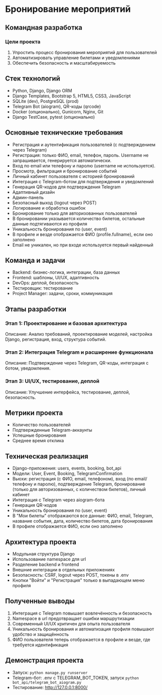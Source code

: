# Бронирование мероприятий

## Командная разработка

### Цели проекта
1. Упростить процесс бронирования мероприятий для пользователей
2. Автоматизировать управление билетами и уведомлениями
3. Обеспечить безопасность и масштабируемость

## Стек технологий
- Python, Django, Django ORM
- Django Templates, Bootstrap 5, HTML5, CSS3, JavaScript
- SQLite (dev), PostgreSQL (prod)
- Telegram Bot (aiogram), QR-коды (qrcode)
- Docker (опционально), Gunicorn, Nginx, Git
- Django TestCase, pytest (опционально)

## Основные технические требования
- Регистрация и аутентификация пользователей (с подтверждением через Telegram)
- Регистрация: только ФИО, email, телефон, пароль. Username не запрашивается, генерируется автоматически.
- Вход по email или телефону и паролю (username не используется).
- Просмотр, фильтрация и бронирование событий
- Личный кабинет пользователя с историей бронирований
- Интеграция с Telegram-ботом для подтверждения и уведомлений
- Генерация QR-кодов для подтверждения Telegram
- Адаптивный дизайн
- Админ-панель
- Безопасный выход (logout через POST)
- Логирование и обработка ошибок
- Бронирование только для авторизованных пользователей
- В бронировании указывается количество билетов, остальные данные подтягиваются из профиля
- Уникальность бронирования по (user, event)
- В профиле и везде отображается ФИО (profile.fullname), если оно заполнено
- Email не уникален, но при входе используется первый найденный

## Команда и задачи
- Backend: бизнес-логика, интеграции, база данных
- Frontend: шаблоны, UI/UX, адаптивность
- DevOps: деплой, безопасность
- Тестировщик: тестирование
- Project Manager: задачи, сроки, коммуникация

## Этапы разработки
### Этап 1: Проектирование и базовая архитектура
Описание: Анализ требований, проектирование моделей, настройка Django, регистрация, вход, структура событий.

### Этап 2: Интеграция Telegram и расширение функционала
Описание: Подтверждение через Telegram, QR-коды, интеграция с ботом, уведомления.

### Этап 3: UI/UX, тестирование, деплой
Описание: Улучшение интерфейса, тестирование, деплой, безопасность.

## Метрики проекта
- Количество пользователей
- Подтвержденные Telegram-аккаунты
- Успешные бронирования
- Среднее время отклика

## Техническая реализация
- Django-приложения: users, events, booking, bot_api
- Модели: User, Event, Booking, TelegramConfirmation
- Вьюхи: регистрация (с ФИО, email, телефоном), вход (по email/телефону и паролю), подтверждение Telegram, бронирование (только для авторизованных, с количеством билетов), личный кабинет
- Интеграция с Telegram через aiogram-бота
- Генерация QR-кодов
- Уникальность бронирования по (user, event)
- В "Мои билеты" отображаются все данные: ФИО, email, Telegram, название события, дата, количество билетов, дата бронирования
- В профиле отображается ФИО, если оно заполнено

## Архитектура проекта
- Модульная структура Django
- Использование namespace для url
- Разделение backend и frontend
- Внешние интеграции в отдельных приложениях
- Безопасность: CSRF, logout через POST, токены в .env
- Кнопки "Войти" и "Регистрация" только в выпадающем меню профиля

## Полученные выводы
1. Интеграция с Telegram повышает вовлечённость и безопасность
2. Namespace в url предотвращает ошибки маршрутизации
3. Современный UI/UX критичен для опыта пользователя
4. Уникальность бронирования и автоматизация профиля повышают удобство и защищённость
5. ФИО пользователя теперь отображается в профиле и везде, где требуется идентификация

## Демонстрация проекта
- Запуск: `python manage.py runserver`
- Telegram-бот: .env с TELEGRAM_BOT_TOKEN, запуск `python bot_api/telegram_bot_aiogram.py`
- Тестирование: http://127.0.0.1:8000/ 